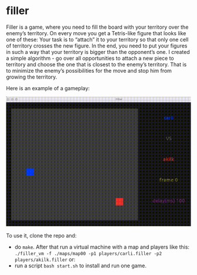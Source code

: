 # filler

Filler is a game, where you need to fill the board with your territory over the enemy’s territory. On every move you get a Tetris-like figure that looks like one of these:
Your task is to “attach” it to your territory so that only one cell of territory crosses the new figure. In the end, you need to put your figures in such a way that your territory is bigger than the opponent’s one. I created a simple algorithm - go over all opportunities to attach a new piece to territory and choose the one that is closest to the enemy’s territory. That is to minimize the enemy’s possibilities for the move and stop him from growing the territory. 

Here is an example of a gameplay:

![filler](https://github.com/AntonKilk/filler/blob/master/img/filler.gif)

To use it, clone the repo and:
- do `make`. After that  run a virtual machine with a map and players like this: `./filler_vm -f ./maps/map00 -p1 players/carli.filler -p2 players/akilk.filler` or:
- run a script `bash start.sh` to install and run one game.
